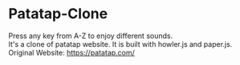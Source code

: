 # Patatap-Clone

Press any key from A-Z to enjoy different sounds.<br>
It's a clone of patatap website. It is built with howler.js and paper.js.<br>
Original Website: https://patatap.com/
